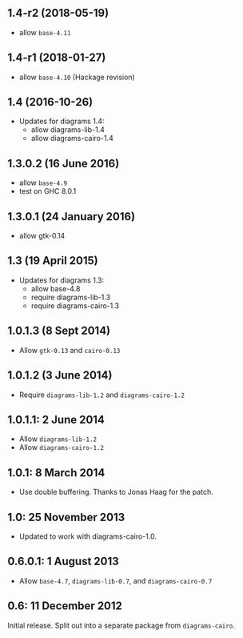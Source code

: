 1.4-r2 (2018-05-19)
-------------------

- allow `base-4.11`

1.4-r1 (2018-01-27)
-------------------

- allow `base-4.10` (Hackage revision)

1.4 (2016-10-26)
----------------

* Updates for diagrams 1.4:
  - allow diagrams-lib-1.4
  - allow diagrams-cairo-1.4

1.3.0.2 (16 June 2016)
----------------------

- allow `base-4.9`
- test on GHC 8.0.1

1.3.0.1 (24 January 2016)
-------------------------

- allow gtk-0.14

1.3 (19 April 2015)
-------------------

* Updates for diagrams 1.3:
  - allow base-4.8
  - require diagrams-lib-1.3
  - require diagrams-cairo-1.3

1.0.1.3 (8 Sept 2014)
---------------------

* Allow `gtk-0.13` and `cairo-0.13`

1.0.1.2 (3 June 2014)
---------------------

* Require `diagrams-lib-1.2` and `diagrams-cairo-1.2`

1.0.1.1: 2 June 2014
-------------------

* Allow `diagrams-lib-1.2`
* Allow `diagrams-cairo-1.2`

1.0.1: 8 March 2014
-------------------

* Use double buffering. Thanks to Jonas Haag for the patch.

1.0: 25 November 2013
---------------------

* Updated to work with diagrams-cairo-1.0.

0.6.0.1: 1 August 2013
----------------------

* Allow `base-4.7`, `diagrams-lib-0.7`, and `diagrams-cairo-0.7`

0.6: 11 December 2012
---------------------

Initial release.  Split out into a separate package from
`diagrams-cairo`.
